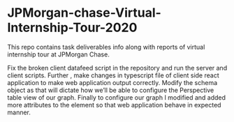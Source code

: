 # JPMorgan-chase-Virtual-Internship-Tour-2020
This repo contains task deliverables info along with reports of virtual internship tour at JPMorgan Chase.

Fix the broken client datafeed script in the repository and run the server and client scripts. Further , make changes in typescript file of client side react
application to make web application output correctly. Modify the schema object as that will dictate how we’ll be able to configure the Perspective table
view of our graph. Finally to configure our graph I modified and added more attributes to the element so that web application behave in expected
manner.
